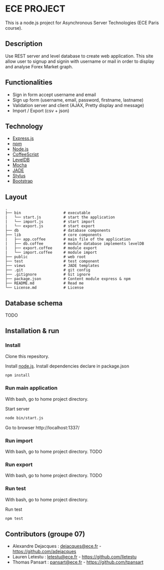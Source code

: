 # ECE PROJECT
This is a node.js project for Asynchronous Server Technologies (ECE Paris course).

## Description
Use REST server and level database to create web application. This site allow user to signup and signin with username or mail in order to display and analyse Forex Market graph.

## Functionalities

* Sign in form  accept username and email
* Sign up form (username, email, password, firstname, lastname)
* Validation server and client (AJAX, Pretty display and message)
* Import / Export (csv + json)

## Technology
* [Express.js](http://expressjs.com/)
* [npm](https://www.npmjs.org/)
* [Node.js](http://nodejs.org/)
* [CoffeeScript](http://coffeescript.org/)
* [LevelDB](http://leveldb.org/)
* [Mocha](http://mochajs.org/)
* [JADE](http://jade-lang.com/)
* [Stylus](http://learnboost.github.io/stylus/)
* [Bootstrap](http://getbootstrap.com/)

## Layout
```
.
├── bin                   # executable
|   └── start.js          # start the application
|   └── import.js         # start import
|   └── export.js         # start export
├── db                    # database components
├── lib                   # core components
|   ├── app.coffee        # main file of the application
|   ├── db.coffee         # module database implements levelDB
|   ├── export.coffee     # module export
|   └── import.coffee     # module import
├── public                # web root
├── test                  # test component
├── views                 # JADE templates
├── .git                  # git config
├── .gitignore            # Git ignore  
├── package.json          # Content module express & npm
├── README.md             # Read me
└── License.md            # License
```
## Database schema
TODO

## Installation & run

### Install
Clone this repesitory.

Install [node.js](http://nodejs.org/).
Install dependencies declare in package.json
```bash
npm install
```
### Run main application
With bash, go to home project directory.

Start server
```bash
node bin/start.js
```
Go to browser
http://localhost:1337/

### Run import
With bash, go to home project directory.
TODO

### Run export
With bash, go to home project directory.
TODO

### Run test
With bash, go to home project directory.

Run test
```bash
npm test
```

## Contributors (groupe 07)
* Alexandre Dejacques : <dejacques@ece.fr> - <https://github.com/adejacques>
* Lauren Letestu : <letestu@ece.fr> - <https://github.com/lletestu>
* Thomas Pansart : <pansart@ece.fr> - <https://github.com/tpansart>
